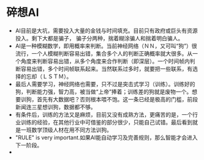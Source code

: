 # 碎想AI
* AI目前是大坑，需要投入大量的金钱与时间填充。目前只有政府或巨头有资源投入。剩下大都是骗子，
骗子分两种，揣着糊涂骗人和揣着明白骗人。
* AI是一种模糊数学，即用概率来判断。当前神经网络（ＮＮ，又可叫“狗”）很流行，一个人模糊判断容易出错，集合多个人的判断正确概率就大很多。从一个角度来判断容易出错，从多个角度来合作判断（即深层）。一个时间帧内判断容易出错，多个时间帧联系起来。当然联系过多时，就要把一些联系，有选择的忘却（ＬＳＴＭ）。
* 最后人需要学习，神经网络也需要，只不过是突击式学习（训练）。训练好的狗，判断能力强，智力高，被当做“上帝”捧着；训练差的狗就是废物一个。想要训狗，首先有大数据吧？否则根本喂不饱。这一条已经是极高的门槛，前段新闻连三星想训狗，数据都不够。
* 有条件后，训练的方法又是麻烦，目前又没有成熟方法，更痛苦的是，一个行业训练的经验，在其他行业中可借鉴的部分很少，只能自己试错。最后看到就是一班数学顶级人材在用不同方法训狗。
* "RULE" is very important.如果AI能自动学习及完善规则，那么智能才会进入下一阶段。
*  
